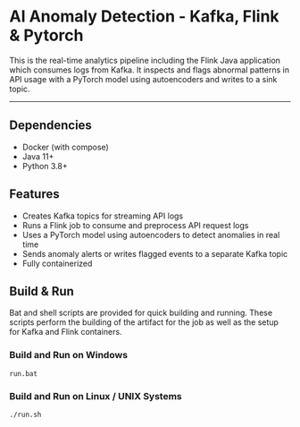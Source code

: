 # AI Anomaly Detection - Kafka, Flink & Pytorch

This is the real-time analytics pipeline including the Flink Java application which consumes logs from Kafka. It inspects and flags abnormal patterns in API usage with a PyTorch model using autoencoders and writes to a sink topic. 

---

## Dependencies

- Docker (with compose)
- Java 11+
- Python 3.8+

## Features

- Creates Kafka topics for streaming API logs
- Runs a Flink job to consume and preprocess API request logs
- Uses a PyTorch model using autoencoders to detect anomalies in real time
- Sends anomaly alerts or writes flagged events to a separate Kafka topic
- Fully containerized

## Build & Run

Bat and shell scripts are provided for quick building and running. These scripts perform the building of the artifact for the job as well as the setup for Kafka and Flink containers.

### Build and Run on Windows

```batch
run.bat
```

### Build and Run on Linux / UNIX Systems
```bash
./run.sh
```
